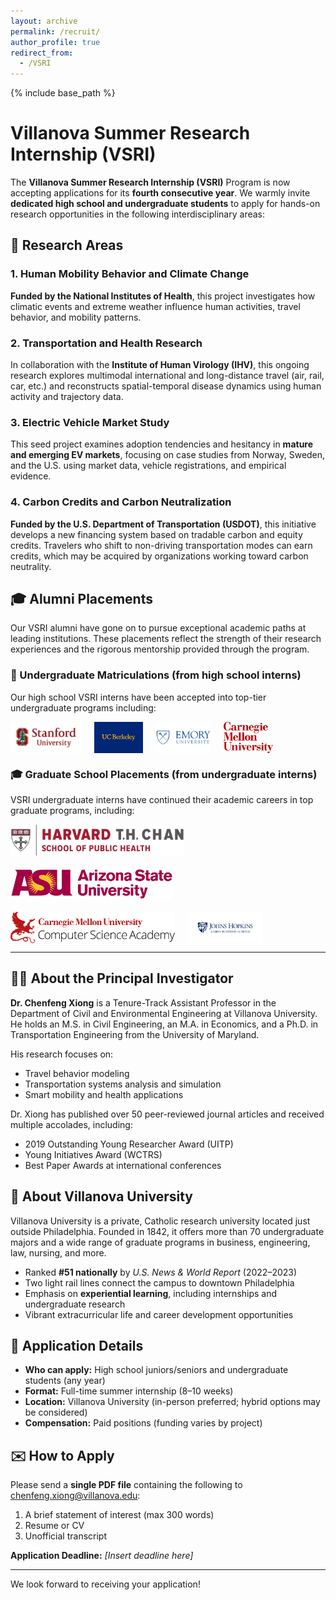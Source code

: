 ```yaml
---
layout: archive
permalink: /recruit/
author_profile: true
redirect_from:
  - /VSRI
---
```


{% include base_path %}

# Villanova Summer Research Internship (VSRI)

The **Villanova Summer Research Internship (VSRI)** Program is now accepting applications for its **fourth consecutive year**. We warmly invite **dedicated high school and undergraduate students** to apply for hands-on research opportunities in the following interdisciplinary areas:

## 🔬 Research Areas

### 1. Human Mobility Behavior and Climate Change  
**Funded by the National Institutes of Health**, this project investigates how climatic events and extreme weather influence human activities, travel behavior, and mobility patterns.

### 2. Transportation and Health Research  
In collaboration with the **Institute of Human Virology (IHV)**, this ongoing research explores multimodal international and long-distance travel (air, rail, car, etc.) and reconstructs spatial-temporal disease dynamics using human activity and trajectory data.

### 3. Electric Vehicle Market Study  
This seed project examines adoption tendencies and hesitancy in **mature and emerging EV markets**, focusing on case studies from Norway, Sweden, and the U.S. using market data, vehicle registrations, and empirical evidence.

### 4. Carbon Credits and Carbon Neutralization  
**Funded by the U.S. Department of Transportation (USDOT)**, this initiative develops a new financing system based on tradable carbon and equity credits. Travelers who shift to non-driving transportation modes can earn credits, which may be acquired by organizations working toward carbon neutrality.

## 🎓 Alumni Placements

Our VSRI alumni have gone on to pursue exceptional academic paths at leading institutions. These placements reflect the strength of their research experiences and the rigorous mentorship provided through the program.

### 🎒 Undergraduate Matriculations (from high school interns)

Our high school VSRI interns have been accepted into top-tier undergraduate programs including:

<div style="display: flex; flex-wrap: wrap; gap: 20px; align-items: center; margin-top: 10px;">
  <img src="/images/logos/stanford.png" alt="Stanford" style="height: 50px;">
  <img src="/images/logos/ucb.png" alt="UC Berkeley" style="height: 50px;">
  <img src="/images/logos/emory.png" alt="Emory" style="height: 50px;">
  <img src="/images/logos/cmu_ug.png" alt="Carnegie Mellon" style="height: 50px;">
</div>

### 🎓 Graduate School Placements (from undergraduate interns)

VSRI undergraduate interns have continued their academic careers in top graduate programs, including:

<div style="display: flex; flex-wrap: wrap; gap: 20px; align-items: center; margin-top: 10px;">
  <img src="/images/logos/harvard.png" alt="Harvard School of Public Health" style="height: 50px;">
  <img src="/images/logos/asu.png" alt="Arizona State University" style="height: 50px;">
  <img src="/images/logos/cmu.png" alt="Carnegie Mellon University" style="height: 50px;">
  <img src="/images/logos/jhu.png" alt="Johns Hopkins University" style="height: 50px;">
</div>

---

## 👨‍🏫 About the Principal Investigator

**Dr. Chenfeng Xiong** is a Tenure-Track Assistant Professor in the Department of Civil and Environmental Engineering at Villanova University. He holds an M.S. in Civil Engineering, an M.A. in Economics, and a Ph.D. in Transportation Engineering from the University of Maryland.

His research focuses on:

- Travel behavior modeling  
- Transportation systems analysis and simulation  
- Smart mobility and health applications

Dr. Xiong has published over 50 peer-reviewed journal articles and received multiple accolades, including:

- 2019 Outstanding Young Researcher Award (UITP)  
- Young Initiatives Award (WCTRS)  
- Best Paper Awards at international conferences

## 🏫 About Villanova University

Villanova University is a private, Catholic research university located just outside Philadelphia. Founded in 1842, it offers more than 70 undergraduate majors and a wide range of graduate programs in business, engineering, law, nursing, and more.

- Ranked **#51 nationally** by *U.S. News & World Report* (2022–2023)  
- Two light rail lines connect the campus to downtown Philadelphia  
- Emphasis on **experiential learning**, including internships and undergraduate research  
- Vibrant extracurricular life and career development opportunities

## 📅 Application Details

- **Who can apply:** High school juniors/seniors and undergraduate students (any year)
- **Format:** Full-time summer internship (8–10 weeks)
- **Location:** Villanova University (in-person preferred; hybrid options may be considered)
- **Compensation:** Paid positions (funding varies by project)

## ✉️ How to Apply

Please send a **single PDF file** containing the following to [chenfeng.xiong@villanova.edu](mailto:chenfeng.xiong@villanova.edu):

1. A brief statement of interest (max 300 words)  
2. Resume or CV  
3. Unofficial transcript

**Application Deadline:** *[Insert deadline here]*

---

We look forward to receiving your application!